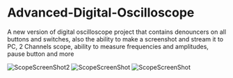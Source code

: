 # Advanced-Digital-Oscilloscope
A new version of digital oscilloscope project that contains denouncers on all buttons and switches, also the ability to make a screenshot and stream it to PC, 2 Channels scope, ability to measure frequencies and amplitudes, pause button and more 



![ScopeScreenShot2](https://user-images.githubusercontent.com/52602216/117797807-1d662900-b259-11eb-8492-1eab77a517e5.jpg)
![ScopeScreenShot](https://user-images.githubusercontent.com/52602216/117797845-2820be00-b259-11eb-9a88-dfe70784cbe7.jpg)
![ScopeScreenShot](https://user-images.githubusercontent.com/52602216/117798559-ee03ec00-b259-11eb-9071-1f7f92a43a48.jpg)

